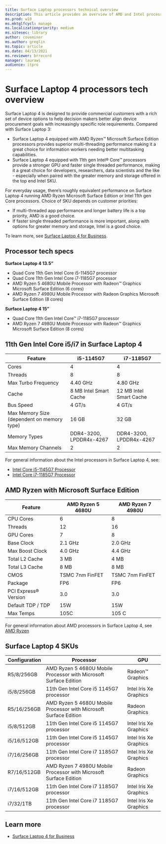 ```yaml
---
title: Surface Laptop processors technical overview
description: This article provides an overview of AMD and Intel processors in Surface Laptop. 
ms.prod: w10
ms.mktglfcycl: manage
ms.localizationpriority: medium
ms.sitesec: library
author: coveminer
ms.author: greglin
ms.topic: article
ms.date: 04/13/2021
ms.reviewer: brrecord
manager: laurawi
audience: itpro
---
```


# Surface Laptop 4 processors tech overview

Surface Laptop 4 is designed to provide commercial customers with a rich set of device options to help decision makers better align device procurement goals with increasingly specific role requirements. Compared with Surface Laptop 3:

- Surface Laptop 4 equipped with AMD Ryzen™ Microsoft Surface Edition processors provides superior multi-threading performance making it a great choice for information workers needing better multitasking capabilities.
- Surface Laptop 4 equipped with 11th gen Intel® Core™ processors provide a stronger GPU and faster single threaded performance, making it a great choice for developers, researchers, data scientists and the like - especially when paired with the greater memory and storage offered in the top end Intel SKU.

For everyday usage, there’s roughly equivalent performance on Surface Laptop 4 running AMD Ryzen Microsoft Surface Edition or Intel 11th gen Core processors. Choice of SKU depends on customer priorities:

- If multi-threaded app performance and longer battery life is a top priority, AMD is a good choice.
- If faster single threaded performance is more important, along with options for greater memory and storage, Intel is a good choice.

To learn more, see [Surface Laptop 4 for Business](https://www.microsoft.com/surface/business/surface-laptop-4).

## Processor tech specs

**Surface Laptop 4 13.5”**

- Quad Core 11th Gen Intel Core i5-1145G7 processor
- Quad Core 11th Gen Intel Core i7-1185G7 processor
- AMD Ryzen 5 4680U Mobile Processor with Radeon™ Graphics Microsoft Surface Edition (6 cores)
- AMD Ryzen 7 4980U Mobile Processor with Radeon Graphics Microsoft Surface Edition (8 cores)

**Surface Laptop 4 15”**

- Quad Core 11th Gen Intel Core™ i7-1185G7 processor
- AMD Ryzen 7 4980U Mobile Processor with Radeon™ Graphics Microsoft Surface Edition (8 cores)

 

## 11th Gen Intel Core i5/i7 in Surface Laptop 4

| Feature                                    | i5-1145G7               | i7-1185G7               |
| ------------------------------------------ | ----------------------- | ----------------------- |
| Cores                                 | 4                       | 4                       |
| Threads                               | 8                       | 8                       |
| Max Turbo Frequency                        | 4.40 GHz                | 4.80 GHz                |
| Cache                                      | 8 MB Intel Smart Cache  | 12 MB Intel Smart Cache |
| Bus Speed                                  | 4 GT/s                  | 4 GT/s                  |
| Max Memory Size (dependent on memory type) | 16 GB                   | 32 GB                   |
| Memory Types                               | DDR4-3200, LPDDR4x-4267 | DDR4-3200, LPDDR4x-4267 |
| Max Memory Channels                   | 2                       | 2                       |


For general information about the Intel processors in Surface Laptop 4, see:

- [Intel Core i5-1145G7 Processor](https://www.intel.com/content/www/us/en/products/sku/208660/intel-core-i51145g7-processor-8m-cache-up-to-4-40-ghz-with-ipu/specifications.html) 
- [Intel Core i7-1185G7 Processor](https://www.intel.com/content/www/us/en/products/sku/208664/intel-core-i71185g7-processor-12m-cache-up-to-4-80-ghz-with-ipu/specifications.html) 

## AMD Ryzen with Microsoft Surface Edition

| Feature              | AMD Ryzen 5 4680U | AMD Ryzen 7 4980U |
| -------------------- | ----------------- | ----------------- |
| CPU Cores            | 6                 | 8                 |
| Threads              | 12                | 16                |
| GPU Cores            | 7                 | 8                 |
| Base Clock           | 2.1 GHz           | 2.0 GHz           |
| Max Boost Clock      | 4.0 GHz           | 4.4 GHz           |
| Total L2 Cache       | 3 MB              | 4 MB              |
| Total L3 Cache       | 8 MB              | 8 MB              |
| CMOS                 | TSMC 7nm FinFET   | TSMC 7nm FinFET   |
| Package              | FP6               | FP6               |
| PCI Express® Version | 3.0               | 3.0               |
| Default TDP / TDP    | 15W               | 15W               |
| Max Temps            | 105C              | 105 C             |

For general information about AMD processors in Surface Laptop 4, see [AMD Ryzen](https://www.amd.com/processors/ryzen)

## Surface Laptop 4 SKUs

| Configuration | Processor                                                         | GPU                    |
| ------------- | ----------------------------------------------------------------- | ---------------------- |
| R5/8/256GB    | AMD Ryzen 5 4680U Mobile Processor with Microsoft Surface Edition | Radeon™ Graphics       |
| i5/8/256GB    | 11th Gen Intel Core i5 1145G7 processor                          | Intel Iris Xe Graphics |
| R5/16/256GB   | AMD Ryzen 5 4680U Mobile Processor with Microsoft Surface Edition | Radeon Graphics        |
| i5/8/512GB    | 11th Gen Intel Core i5 1145G7 processor                           | Intel Iris Xe Graphics |
| i5/16/512GB   | 11th Gen Intel Core i5 1145G7 processor                           | Intel Iris Xe Graphics |
| i7/16/256GB   | 11th Gen Intel Core i7 1185G7 processor                           | Intel Iris Xe Graphics |
| R7/16/512GB   | AMD Ryzen 7 4980U Mobile Processor with Microsoft Surface Edition | Radeon Graphics        |
| i7/16/512GB   | 11th Gen Intel Core i7 1185G7 processor                           | Intel Iris Xe Graphics |
| i7/32/1TB     | 11th Gen Intel Core i7 1185G7 processor                           | Intel Iris Xe Graphics |


## Learn more

- [Surface Laptop 4 for Business](https://www.microsoft.com/surface/business/surface-laptop-4)